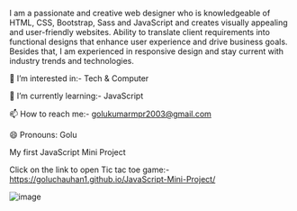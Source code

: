 I am a passionate and creative web designer who is knowledgeable of HTML, CSS, Bootstrap, Sass and JavaScript and creates visually appealing and user-friendly websites. Ability to translate client requirements into functional designs that enhance user experience and drive business goals. Besides that, I am experienced in responsive design and stay current with industry trends and technologies.

👀 I’m interested in:- Tech & Computer

🌱 I’m currently learning:- JavaScript

📫 How to reach me:- golukumarmpr2003@gmail.com

😄 Pronouns: Golu

 My first JavaScript Mini Project


Click on the link to open Tic tac toe game:- https://goluchauhan1.github.io/JavaScript-Mini-Project/


![image](https://github.com/user-attachments/assets/fdbfeb00-391c-420f-9c5f-9345e3460047)
